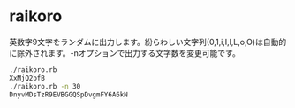 # raikoro
英数字9文字をランダムに出力します。紛らわしい文字列(0,1,i,I,l,L,o,O)は自動的に除外されます。-nオプションで出力する文字数を変更可能です。

```sh
./raikoro.rb
XxMjQ2bfB
./raikoro.rb -n 30
DnyvMDsTzR9EVBGGQSpDvgmFY6A6kN
```
